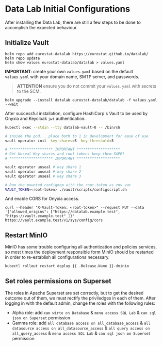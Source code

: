 # Data Lab Initial Configurations

After installing the Data Lab, there are still a few steps to be done to accomplish the expected behaviour.

## Initialize Vault

```
helm repo add eurostat-datalab https://eurostat.github.io/datalab/
helm repo update
helm show values eurostat-datalab/datalab > values.yaml
```

**IMPORTANT**: create your own `values.yaml` based on the default `values.yaml` with your domain name, SMTP server, and passwords.

> **ATTENTION** ensure you do not commit your `values.yaml` with secrets to the SCM.

```
helm upgrade --install datalab eurostat-datalab/datalab -f values.yaml --wait
```

After successful installation, configure HashiCorp's Vault to be used by Onyxia and Keycloak `jwt` authentication.
```bash
kubectl exec --stdin --tty datalab-vault-0 -- /bin/sh

# inside the pod... place both to 1 in development for ease of use
vault operator init -key-shares=5 -key-threshold=3

# ******************** IMPORTANT ******************** 
# Get Unseal Key shares and root token: keep them SAFE!
# ******************** IMPORTANT ********************

vault operator unseal # key share 1
vault operator unseal # key share 2
vault operator unseal # key share 3

# Run the mounted configmap with the root-token as env var
VAULT_TOKEN=<root-token> ./vault/scripts/configscript.sh
```

And enable CORS for Onyxia access.
```
curl --header "X-Vault-Token: <root-token>" --request PUT --data '{"allowed_origins": ["https://datalab.example.test", "https://vault.example.test" ]}'  https://vault.example.test/v1/sys/config/cors
```

## Restart MinIO

MinIO has some trouble configuring all authentication and policies services, so most times the deployment responsible form MinIO should be restarted in order to re-establish all configurations necessary.

```bash
kubectl rollout restart deploy {{ .Release.Name }}-dminio
```

## Set roles permissions on Superset

The roles in Apache Superset are set correctly, but to get the desired outcome out of them, we must rectify the priviledges in each of them. After logging in with the default admin, change the roles with the following rules: 

- Alpha role: add `can wirte on Database` & `menu access SQL Lab` & `can sql json on Superset` permission
- Gamma role: add `all database access on all_database_access` & `all datasource access on all_datasource_access` & `all query access on all_query_access` & `menu access SQL Lab` & `can sql json on Superset` permission